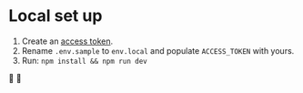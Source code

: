 # Local set up

1. Create an [access token](https://docs.github.com/en/github/authenticating-to-github/creating-a-personal-access-token).
2. Rename `.env.sample` to `env.local` and populate `ACCESS_TOKEN` with yours.
3. Run: `npm install && npm run dev`

🚀 🌚